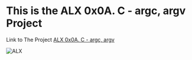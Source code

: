 # This is the ALX 0x0A. C - argc, argv Project

Link to The  Project  [ALX 0x0A. C - argc, argv]( https://intranet.alxswe.com/projects/221 "0x0A. C - argc, argv")

![ALX]( https://encrypted-tbn0.gstatic.com/images?q=tbn:ANd9GcThj-6LwEss_4wXGp4MS6iy4VL-g40kJEKnsktTkPMR&s"ALX")
